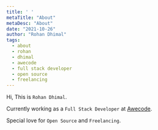 ```yaml
---
title: ' '
metaTitle: "About"
metaDesc: "About"
date: "2021-10-26"
author: "Rohan Dhimal"
tags:
  - about
  - rohan
  - dhimal
  - awecode
  - full stack developer
  - open source
  - freelancing
---
```


Hi, This is `Rohan Dhimal`.

Currently working as a `Full Stack Developer` at [Awecode](https://www.awecode.com/).

Special love for `Open Source` and `Freelancing`.
